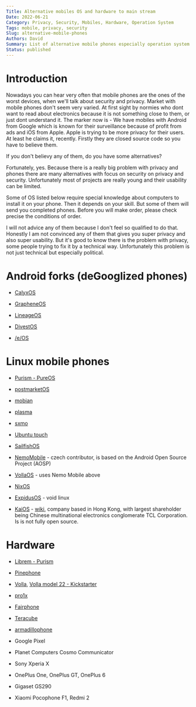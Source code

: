 ```yaml
---
Title: Alternative mobiles OS and hardware to main stream
Date: 2022-06-21
Category: Privacy, Security, Mobiles, Hardware, Operation System
Tags: mobile, privacy, security
Slug: alternative-mobile-phones
Authors: David
Summary: List of alternative mobile phones especially operation system to not be stuck just in Android or iOS
Status: published
---
```




# Introduction
Nowadays you can hear very often that mobile phones are the ones of the
worst devices, when we'll talk about security and privacy.
Market with mobile phones don't seem very varied. At first sight by normies who
dont want to read about electronics because it is not something close to them,
or just dont understand it.
The marker now is - We have mobiles with Android from Google which is known
for their surveillance because of profit from ads and iOS from Apple.
Apple is trying to be more privacy for their users. At least he claims it, recently.
Firstly they are closed source code so you have to believe them.

If you don't believy any of them, do you have some alternatives?

Fortunately, yes. Because there is a really big problem with privacy and phones
there are many alternatives with focus on security on privacy and security.
Unfortunately most of projects are really young and their usability can be limited.

Some of OS listed below require special knowledge about computers to install it
on your phone. Then it depends on your skill. But some of them will send you
completed phones. Before you will make order, please check precise the conditions
of order.

I will not advice any of them because I don't feel so qualified to do that.
Honestly I am not convinced any of them that gives you super privacy and also
super usability. But it's good to know there is the problem with privacy,
some people trying to fix it by a technical way.
Unfortunately this problem is not just technical but especially political.

# Android forks (deGooglized phones)

* [CalyxOS](https://calyxos.org/)

* [GrapheneOS](https://grapheneos.org/)

* [LineageOS](https://lineageos.org/)

* [DivestOS](https://divestos.org/)

* [/e/OS](https://e.foundation/)


# Linux mobile phones

* [Purism - PureOS](https://puri.sm/)

* [postmarketOS](https://postmarketos.org/)

* [mobian](https://mobian-project.org/)

* [plasma](https://plasma-mobile.org/)

* [sxmo](https://sxmo.org/)

* [Ubuntu touch](https://ubuntu-touch.io/)

* [SailfishOS](https://sailfishos.org/)

* [NemoMobile](https://nemomobile.net/) - czech contributor, is based on the Android Open Source Project (AOSP)

* [VollaOS](https://volla.online/en/index.html) - uses Nemo Mobile above

* [NixOS](https://mobile.nixos.org/)

* [ExpidusOS](https://expidusos.com/) - void linux

* [KaiOS](https://www.kaiostech.com/) - [wiki](https://en.wikipedia.org/wiki/KaiOS), company based in Hong Kong, with largest shareholder being Chinese multinational electronics conglomerate TCL Corporation. Is is not fully open source.


# Hardware

* [Librem - Purism](https://puri.sm/)

* [Pinephone](https://www.pine64.org/pinephone/)

* [Volla](https://volla.online/en/index.html), [Volla model 22 - Kickstarter](https://www.kickstarter.com/projects/volla/volla-phone-22-the-beauty-of-freedom)

* [pro1x](https://www.fxtec.com/pro1x)

* [Fairphone](https://www.fairphone.com/en/)

* [Teracube](https://myteracube.com/)

* [armadillophone](https://armadillophone.com/)

* Google Pixel

* Planet Computers Cosmo Communicator

* Sony Xperia X

* OnePlus One, OnePlus GT, OnePlus 6

* Gigaset GS290

* Xiaomi Pocophone F1, Redmi 2

